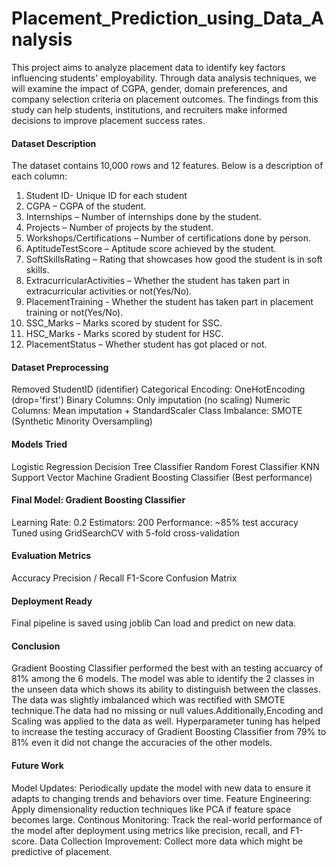 # Placement_Prediction_using_Data_Analysis
This project aims to analyze placement data to identify key factors influencing students' employability. Through data analysis techniques, we will examine the impact of CGPA, gender, domain preferences, and company selection criteria on placement outcomes. The findings from this study can help students, institutions, and recruiters make informed decisions to improve placement success rates.
#### Dataset Description
The dataset contains 10,000 rows and 12 features. Below is a description of each column:
1. Student ID- Unique ID for each student
2. CGPA – CGPA of the student.
3. Internships – Number of internships done by the student.
4. Projects – Number of projects by the student.
5. Workshops/Certifications – Number of certifications done by person.
6. AptitudeTestScore – Aptitude score achieved by the student.
7. SoftSkillsRating – Rating that showcases how good the student is in soft skills.
8. ExtracurricularActivities – Whether the student has taken part in extracurricular activities or not(Yes/No).
9. PlacementTraining - Whether the student has taken part in placement training or not(Yes/No).
10. SSC_Marks – Marks scored by student for SSC.
11. HSC_Marks - Marks scored by student for HSC.
12. PlacementStatus – Whether student has got placed or not.
    
#### Dataset Preprocessing
Removed StudentID (identifier)
Categorical Encoding: OneHotEncoding (drop='first')
Binary Columns: Only imputation (no scaling)
Numeric Columns: Mean imputation + StandardScaler
Class Imbalance: SMOTE (Synthetic Minority Oversampling)

#### Models Tried
Logistic Regression
Decision Tree Classifier
Random Forest Classifier
KNN
Support Vector Machine
Gradient Boosting Classifier (Best performance)

#### Final Model: Gradient Boosting Classifier
Learning Rate: 0.2
Estimators: 200
Performance: ~85% test accuracy
Tuned using GridSearchCV with 5-fold cross-validation

#### Evaluation Metrics
Accuracy
Precision / Recall
F1-Score
Confusion Matrix

#### Deployment Ready
Final pipeline is saved using joblib
Can load and predict on new data.

#### Conclusion
Gradient Boosting Classifier performed the best with an testing accuarcy of 81% among the 6 models.
The model was able to identify the 2 classes in the unseen data which shows its ability to distinguish between the classes.
The data was slightly imbalanced which was rectified with SMOTE technique.The data had no missing or null values.Additionally,Encoding and Scaling was applied to the data as well.
Hyperparameter tuning has helped to increase the testing accuracy of Gradient Boosting Classifier from 79% to 81% even it did not change the accuracies of the other models.

#### Future Work
Model Updates: Periodically update the model with new data to ensure it adapts to changing trends and behaviors over time.
Feature Engineering: Apply dimensionality reduction techniques like PCA if feature space becomes large.
Continous Monitoring: Track the real-world performance of the model after deployment using metrics like precision, recall, and F1-score.
Data Collection Improvement: Collect more data which might be predictive of placement.

